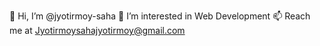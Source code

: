 👋 Hi, I’m @jyotirmoy-saha
👀 I’m interested in Web Development
📫 Reach me at Jyotirmoysahajyotirmoy@gmail.com

